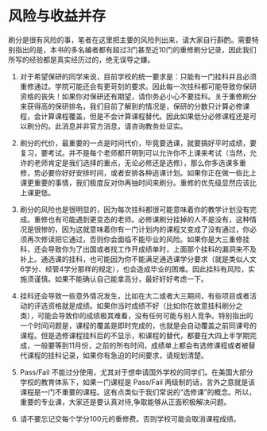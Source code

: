 # 风险与收益并存

刷分是很有风险的事，笔者在这里把主要的风险列出来，请大家自行斟酌。需要特别指出的是，本书的多名编者都有超过3门甚至近10门的重修刷分记录，因此我们所写的经验都是真实经历过的，绝无误导之嫌。

1.    对于希望保研的同学来说，目前学校的统一要求是：只能有一门挂科并且必须重修通过。学院可能还会有更苛刻的要求。因此每一次挂科都可能导致你保研资格的丧失！如果你对保研还有期望，请你务必小心不要挂科。关于重修刷分来获得高的保研排名，我们目前了解到的情况是，保研的分数只计算必修课程，会计算课程覆盖，但是不会计算课程替代。因此如果低分必修课程还是可以刷分的。此消息并非官方消息，请咨询教务处证实。

2.   刷分的代价，最重要的一点是时间代价，毕竟要选课，就要搞好平时成绩，要复习，要考试。并不是每个老师都开明到可以允许你不上课来考试（当然，允许的老师肯定是我们选择的重点，无论必修还是选修），那么你多选课多重修，势必要你好好安排时间，或者安排各种逃课计划。如果你正在做一些比上课更重要的事情，我们极度反对你再抽时间来刷分。重修的优先级显然应该比上课更低。

3.   刷分的风险也是很明显的，因为每次挂科都很可能意味着你的教学计划没有完成。重修也有可能遇到更变态的老师。必修课刷分挂掉的人不是没有，这种情况是很惨的，因为这就意味着你有一门计划内的课程又变成了没有通过，你必须再次修读把它通过，否则你会面临不能毕业的风险。如果你是大三重修挂科，还会导致你为了出国或者找工作开成绩单时，上面那个挂科的漏洞来不及补上。通选课的挂科，也可能因为你不能满足通选课学分要求（就是类似人文6学分、经管4学分那样的规定），也会造成毕业的困难。因此挂科有风险，实施须谨慎。如果不能确认自己能拿高分，最好好好考虑一下。

4.   挂科还会导致一些意外情况发生，比如在大二或者大三期间，有些项目或者活动的评选资格就是成绩。如果你当时成绩不好（比如你在故意挂科刷分之类），可能会导致你的成绩极其难看，没有任何可能与别人竞争。特别指出的一个时间问题是，课程的覆盖是即时完成的，也就是会自动覆盖之前同课号的课程。但是选修课程挂科后的不显示，和课程的替代，都要在大四上半学期完成，一般要等到11月份，之前的所有时间，成绩单上都会有选修课程或者被替代课程的挂科记录，如果你有急迫的时间要求，请规划清楚。

5.    Pass/Fail 不能过分使用，尤其对于想申请国外学校的同学们。在美国大部分学校的教育体系下，如果一门课程是 Pass/Fail 两级制的话，言外之意就是该课程是一门不重要的课程。这有点类似于我们常说的“选修课”的概念。所以，重要的专业课，大家还是要认真对待,争取能够从正面积极解决问题。

6.   请不要忘记交每个学分100元的重修费。否则学校可能会取消课程成绩。

